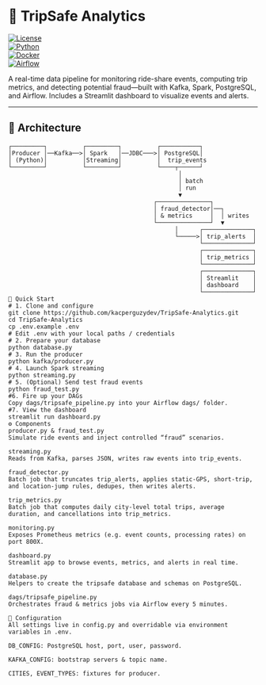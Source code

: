 # 🚗 TripSafe Analytics

[![License](https://img.shields.io/badge/license-MIT-blue.svg)](LICENSE)  
[![Python](https://img.shields.io/badge/python-3.8%2B-green.svg)]()  
[![Docker](https://img.shields.io/badge/docker-enabled-blue.svg)]()  
[![Airflow](https://img.shields.io/badge/airflow-2.x-orange.svg)]()

A real-time data pipeline for monitoring ride-share events, computing trip metrics, and detecting potential fraud—built with Kafka, Spark, PostgreSQL, and Airflow. Includes a Streamlit dashboard to visualize events and alerts.

---

## 📐 Architecture

```text
┌─────────┐          ┌─────────┐          ┌───────────┐
│Producer │──Kafka──>│ Spark   │──JDBC───>│ PostgreSQL│
│ (Python)│          │Streaming│          │  trip_events
└─────────┘          └─────────┘          └────┬──────┘
                                                │
                                                │ batch
                                                │ run
                                                ▼
                                         ┌───────────────┐
                                         │ fraud_detector│──┐
                                         │ & metrics     │  │ writes
                                         └───────────────┘  ▼
                                               │      ┌──────────────┐
                                               └─────>│ trip_alerts  │
                                                      └──────────────┘
                                                      ┌──────────────┐
                                                      │ trip_metrics │
                                                      └──────────────┘
                                                      ┌──────────────┐
                                                      │ Streamlit    │
                                                      │ dashboard    │
                                                      └──────────────┘
🚀 Quick Start
# 1. Clone and configure
git clone https://github.com/kacperguzydev/TripSafe-Analytics.git
cd TripSafe-Analytics
cp .env.example .env
# Edit .env with your local paths / credentials
# 2. Prepare your database
python database.py
# 3. Run the producer
python kafka/producer.py
# 4. Launch Spark streaming
python streaming.py
# 5. (Optional) Send test fraud events
python fraud_test.py
#6. Fire up your DAGs
Copy dags/tripsafe_pipeline.py into your Airflow dags/ folder.
#7. View the dashboard
streamlit run dashboard.py
⚙️ Components
producer.py & fraud_test.py
Simulate ride events and inject controlled “fraud” scenarios.

streaming.py
Reads from Kafka, parses JSON, writes raw events into trip_events.

fraud_detector.py
Batch job that truncates trip_alerts, applies static‐GPS, short-trip, and location-jump rules, dedupes, then writes alerts.

trip_metrics.py
Batch job that computes daily city-level total trips, average duration, and cancellations into trip_metrics.

monitoring.py
Exposes Prometheus metrics (e.g. event counts, processing rates) on port 800X.

dashboard.py
Streamlit app to browse events, metrics, and alerts in real time.

database.py
Helpers to create the tripsafe database and schemas on PostgreSQL.

dags/tripsafe_pipeline.py
Orchestrates fraud & metrics jobs via Airflow every 5 minutes.

🔧 Configuration
All settings live in config.py and overridable via environment variables in .env.

DB_CONFIG: PostgreSQL host, port, user, password.

KAFKA_CONFIG: bootstrap servers & topic name.

CITIES, EVENT_TYPES: fixtures for producer.
